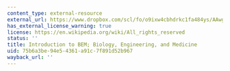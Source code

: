 ```yaml
---
content_type: external-resource
external_url: https://www.dropbox.com/scl/fo/o9ixw4cbhdrkc1fa484ys/AAwgyVLxwASiqvH6hEvKL1c/Supplementary%20Resources/Videos?dl=0&preview=Introduction+to+BEM%3B+Biology%2C+Engineering%2C+Medicine%2C+9-7-23+%28Spector%29.mp4&rlkey=u2rimyl1s7xeom33sli4jmryz&subfolder_nav_tracking=1
has_external_license_warning: true
license: https://en.wikipedia.org/wiki/All_rights_reserved
status: ''
title: Introduction to BEM; Biology, Engineering, and Medicine
uid: 75b6a3be-94e5-4361-a91c-7f891d52b967
wayback_url: ''
---
```

